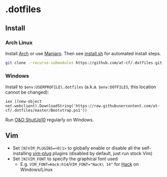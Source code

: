 # .dotfiles

## Install

### Arch Linux

Install [Arch](https://gist.github.com/at-cf/dea0e28850f9bc962c8db67a93d241c7) or use [Manjaro](https://manjaro.org/download/). Then see [install.sh](install.sh) for automated install steps.

```sh
git clone --recurse-submodules https://github.com/at-cf/.dotfiles.git
```

### Windows

Install to `$env:USERPROFILE\.dotfiles` (a.k.a. `$env:DOTFILES`, this location cannot be changed):

```posh
iex ((new-object net.webclient).DownloadString('https://raw.githubusercontent.com/at-cf/.dotfiles/master/Bootstrap.ps1'))
```

Run [O&O ShutUp10](https://www.oo-software.com/en/shutup10) regularly on Windows.

## Vim

- Set `[N]VIM_PLUGINS=<0|1>` to globally enable or disable all the self-installing [vim-plug](https://github.com/junegunn/vim-plug) plugins (disabled by default, just run stock Vim)
- Set `[N]VIM_FONT` to specify the graphical font used
  - E.g. `VIM_FONT=Hack:h14`/`VIM_FONT="Hack\ 14"` for [Hack](https://sourcefoundry.org/hack/) on Windows/Linux
